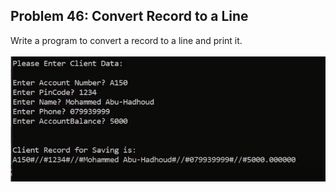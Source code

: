 ## Problem 46: Convert Record to a Line</a>

Write a program to convert a record to a line and print it.
<br><br>
<img src = "problem46.png" alt ="Output Example of problem 46"/>

